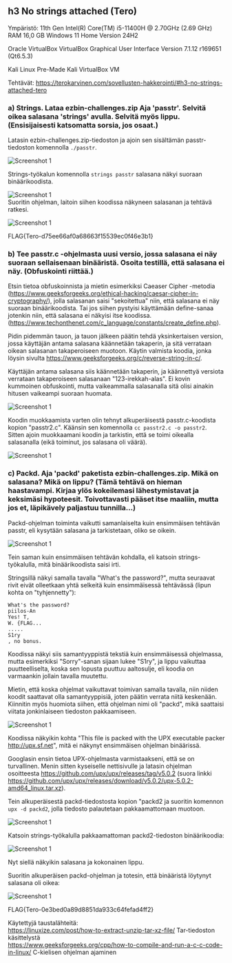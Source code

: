 ## h3 No strings attached (Tero)
Ympäristö:
11th Gen Intel(R) Core(TM) i5-11400H @ 2.70GHz (2.69 GHz)
RAM 16,0 GB
Windows 11 Home Version 24H2

Oracle VirtualBox
VirtualBox Graphical User Interface
Version 7.1.12 r169651 (Qt6.5.3)

Kali Linux
Pre-Made Kali VirtualBox VM

Tehtävät: https://terokarvinen.com/sovellusten-hakkerointi/#h3-no-strings-attached-tero

### a) Strings. Lataa ezbin-challenges.zip Aja 'passtr'. Selvitä oikea salasana 'strings' avulla. Selvitä myös lippu. (Ensisijaisesti katsomatta sorsia, jos osaat.)

Latasin ezbin-challenges.zip-tiedoston ja ajoin sen sisältämän passtr-tiedoston komennolla `./passtr`.

![Screenshot 1](h3_u4.png)

Strings-työkalun komennolla `strings passtr` salasana näkyi suoraan binäärikoodista.

![Screenshot 1](h3_u2.png)  
Suoritin ohjelman, laitoin siihen koodissa näkyneen salasanan ja tehtävä ratkesi.

![Screenshot 1](h3_u3.png)

FLAG{Tero-d75ee66af0a68663f15539ec0f46e3b1}
  
### b) Tee passtr.c -ohjelmasta uusi versio, jossa salasana ei näy suoraan sellaisenaan binääristä. Osoita testillä, että salasana ei näy. (Obfuskointi riittää.)

Etsin tietoa obfuskoinnista ja mietin esimerkiksi Caeaser Cipher -metodia (https://www.geeksforgeeks.org/ethical-hacking/caesar-cipher-in-cryptography/), jolla salasanan saisi "sekoitettua" niin, että salasana ei näy suoraan binäärikoodista. Tai jos siihen pystyisi käyttämään define-sanaa jotenkin niin, että salasana ei näkyisi itse koodissa. (https://www.techonthenet.com/c_language/constants/create_define.php).

Pidin pidemmän tauon, ja tauon jälkeen päätin tehdä yksinkertaisen version, jossa käyttäjän antama salasana käännetään takaperin, ja sitä verrataan oikean salasanan takaperoiseen muotoon. Käytin valmista koodia, jonka löysin sivulta https://www.geeksforgeeks.org/c/reverse-string-in-c/.

Käyttäjän antama salasana siis käännetään takaperin, ja käännettyä versiota verrataan takaperoiseen salasanaan "123-irekkah-alas". Ei kovin kummoinen obfuskointi, mutta vaikeammalla salasanalla sitä olisi ainakin hitusen vaikeampi suoraan huomata.

![Screenshot 1](h3_rev.png)

Koodin muokkaamista varten olin tehnyt alkuperäisestä passtr.c-koodista kopion "passtr2.c". Käänsin sen komennolla ``cc passtr2.c -o passtr2``. Sitten ajoin muokkaamani koodin ja tarkistin, että se toimi oikealla salasanalla (eikä toiminut, jos salasana oli väärä).

![Screenshot 1](h3_vikab.png)

### c) Packd. Aja 'packd' paketista ezbin-challenges.zip. Mikä on salasana? Mikä on lippu? (Tämä tehtävä on hieman haastavampi. Kirjaa ylös kokeilemasi lähestymistavat ja keksimäsi hypoteesit. Toivottavasti pääset itse maaliin, mutta jos et, läpikävely paljastuu tunnilla...)

Packd-ohjelman toiminta vaikutti samanlaiselta kuin ensimmäisen tehtävän passtr, eli kysytään salasana ja tarkistetaan, oliko se oikein.

![Screenshot 1](h3_packd1.png)

Tein saman kuin ensimmäisen tehtävän kohdalla, eli katsoin strings-työkalulla, mitä binäärikoodista saisi irti.

Stringsillä näkyi samalla tavalla "What's the password?", mutta seuraavat rivit eivät olleetkaan yhtä selkeitä kuin ensimmäisessä tehtävässä (lipun kohta on "tyhjennetty"):

```
What's the password?
piilos-An
Yes! T,
W. {FLAG...
.....
S1ry
, no bonus.
```

Koodissa näkyi siis samantyyppistä tekstiä kuin ensimmäisessä ohjelmassa, mutta esimerkiksi "Sorry"-sanan sijaan lukee "S1ry", ja lippu vaikuttaa puutteelliselta, koska sen lopusta puuttuu aaltosulje, eli koodia on varmaankin jollain tavalla muutettu. 

Mietin, että koska ohjelmat vaikuttavat toimivan samalla tavalla, niin niiden koodit saattavat olla samantyyppisiä, joten päätin verrata niitä keskenään. Kiinnitin myös huomiota siihen, että ohjelman nimi oli "packd", mikä saattaisi viitata jonkinlaiseen tiedoston pakkaamiseen.

![Screenshot 1](h3_compb.png)

Koodissa näkyikin kohta "This file is packed with the UPX executable packer http://upx.sf.net", mitä ei näkynyt ensimmäisen ohjelman binäärissä.

Googlasin ensin tietoa UPX-ohjelmasta varmistaakseni, että se on turvallinen. Menin sitten kyseiselle nettisivulle ja latasin ohjelman osoitteesta https://github.com/upx/upx/releases/tag/v5.0.2 (suora linkki https://github.com/upx/upx/releases/download/v5.0.2/upx-5.0.2-amd64_linux.tar.xz). 

Tein alkuperäisestä packd-tiedostosta kopion "packd2 ja suoritin komennon `upx -d packd2`, jolla tiedosto palautetaan pakkaamattomaan muotoon.

![Screenshot 1](h3_unpacked.png)

Katsoin strings-työkalulla pakkaamattoman packd2-tiedoston binäärikoodia:

![Screenshot 1](h3_nas.png)

Nyt siellä näkyikin salasana ja kokonainen lippu.

Suoritin alkuperäisen packd-ohjelman ja totesin, että binääristä löytynyt salasana oli oikea:

![Screenshot 1](h3_nas2.png)

FLAG{Tero-0e3bed0a89d8851da933c64fefad4ff2}

Käytettyjä taustalähteitä:  
https://linuxize.com/post/how-to-extract-unzip-tar-xz-file/   Tar-tiedoston käsittelystä  
https://www.geeksforgeeks.org/cpp/how-to-compile-and-run-a-c-c-code-in-linux/ C-kielisen ohjelman ajaminen

